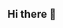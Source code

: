 ## Hi there 👋

<!--
**mayconr4/mayconr4** is a ✨ _special_ ✨ repository because its `README.md` (this file) appears on your GitHub profile.

Here are some ideas to get you started:
### 🛠️ Tecnologias & Ferramentas

<p align="center">
  <img src="https://skillicons.dev/icons?i=java,php,spring,mysql,html,css,js,github,react,nextjs,reactnative,nodejs,python" />
</p>


